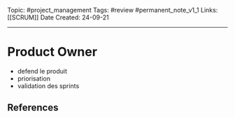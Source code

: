Topic: #project_management
Tags: #review #permanent_note_v1_1
Links: [[SCRUM]]
Date Created: 24-09-21

---

# Product Owner

- defend le produit
- priorisation
- validation des sprints

## References
